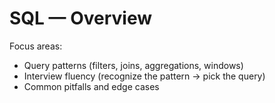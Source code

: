 # SQL — Overview

Focus areas:

- Query patterns (filters, joins, aggregations, windows)
- Interview fluency (recognize the pattern → pick the query)
- Common pitfalls and edge cases
